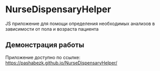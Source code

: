# NurseDispensaryHelper

JS приложение для помощи определения необходимых анализов в зависимости от пола и возраста пациента

## Демонстрация работы

Приложение доступно по ссылке: https://pashabezk.github.io/NurseDispensaryHelper/